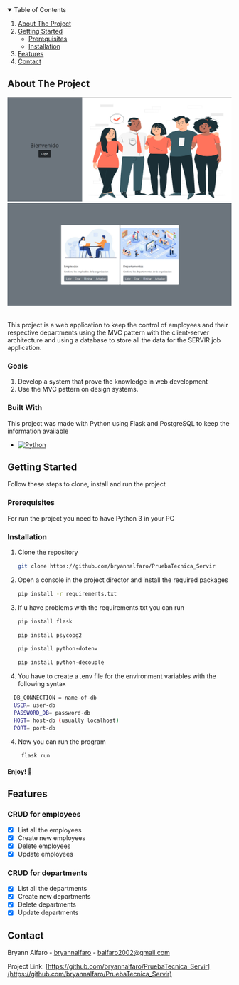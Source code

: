 <!-- REFERENCE OF TEMPLATE: https://www.readme-templates.com/ -->
<!-- TABLE OF CONTENTS -->
<details open="open">
  <summary>Table of Contents</summary>
  <ol>
    <li>
      <a href="#about-the-project">About The Project</a>
    </li>
    <li>
      <a href="#getting-started">Getting Started</a>
      <ul>
        <li><a href="#prerequisites">Prerequisites</a></li>
        <li><a href="#installation">Installation</a></li>
      </ul>
    </li>
    <li><a href="#features">Features</a></li>
    <li><a href="#contact">Contact</a></li>
  </ol>
</details>



<!-- ABOUT THE PROJECT -->
## About The Project

![Screenshot](/screenshots/login.png)
![Screenshot](/screenshots/selections.png)

<br>This project is a web application to keep the control of employees and their respective departments using the MVC pattern 
with the client-server architecture and using a database to store all the data for the SERVIR job application. 

### Goals

1. Develop a system that prove the knowledge in web development
2. Use the MVC pattern on design systems.

### Built With

This project was made with Python using Flask and PostgreSQL to keep the information available


* [![Python][Python.com]][Python-url]




<!-- GETTING STARTED -->
## Getting Started

Follow these steps to clone, install and run the project

### Prerequisites

For run the project you need to have Python 3 in your PC


### Installation

1. Clone the repository
   ```sh
   git clone https://github.com/bryannalfaro/PruebaTecnica_Servir
   ```
2. Open a console in the project director and install the required packages
   ```sh
   pip install -r requirements.txt
   ```
3. If u have problems with the requirements.txt you can run
    ```sh
   pip install flask
   ```
   ```sh
   pip install psycopg2
   ```
   ```sh
   pip install python-dotenv
   ```
   ```sh
   pip install python-decouple
   ```
3. You have to create a .env file for the environment variables with the following syntax
```sh
  DB_CONNECTION = name-of-db
  USER= user-db
  PASSWORD_DB= password-db
  HOST= host-db (usually localhost)
  PORT= port-db
```
4. Now you can run the program
   ```sh
    flask run
   ```
#### Enjoy! :partying_face:


<!-- FEATURES -->
## Features
### CRUD for employees

- [x] List all the employees 
- [x] Create new employees
- [x] Delete employees
- [x] Update employees

### CRUD for departments

- [x] List all the departments 
- [x] Create new departments
- [x] Delete departments
- [x] Update departments

<!-- CONTACT -->
## Contact

Bryann Alfaro - [bryannalfaro](https://github.com/bryannalfaro) - balfaro2002@gmail.com

Project Link: [https://github.com/bryannalfaro/PruebaTecnica_Servir](https://github.com/bryannalfaro/PruebaTecnica_Servir)









[Python.com]: https://img.shields.io/badge/Python-FFD43B?style=for-the-badge&logo=python&logoColor=blue
[Python-url]: https://www.python.org/


